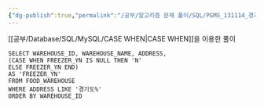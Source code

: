 ```yaml
---
{"dg-publish":true,"permalink":"/공부/알고리즘 문제 풀이/SQL/PGMS_131114_경기도에 위치한 식품창고 목록 출력하기/","dgPassFrontmatter":true}
---
```


[[공부/Database/SQL/MySQL/CASE WHEN\|CASE WHEN]]을 이용한 풀이

```mysql
SELECT WAREHOUSE_ID, WAREHOUSE_NAME, ADDRESS,
(CASE WHEN FREEZER_YN IS NULL THEN 'N'
ELSE FREEZER_YN END)
AS 'FREEZER_YN'
FROM FOOD_WAREHOUSE
WHERE ADDRESS LIKE '경기도%'
ORDER BY WAREHOUSE_ID
```